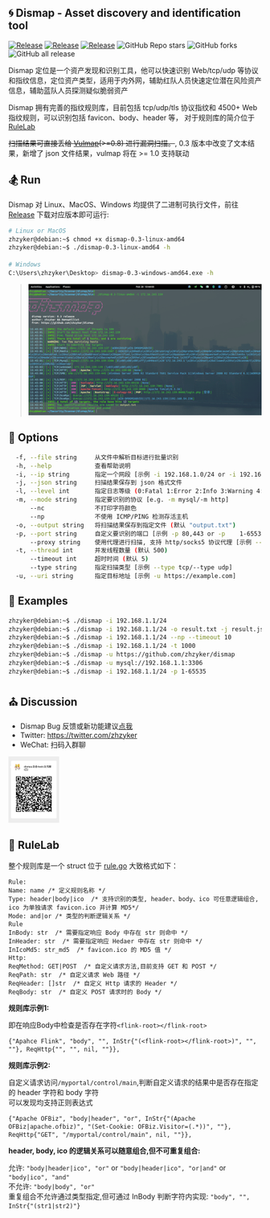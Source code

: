 ## 🌀 Dismap - Asset discovery and identification tool
<a href="https://github.com/zhzyker/dismap"><img alt="Release" src="https://img.shields.io/badge/golang-1.6+-9cf"></a>
<a href="https://github.com/zhzyker/dismap"><img alt="Release" src="https://img.shields.io/badge/dismap-0.2-ff69b4"></a>
<a href="https://github.com/zhzyker/dismap"><img alt="Release" src="https://img.shields.io/badge/LICENSE-GPL-important"></a>
![GitHub Repo stars](https://img.shields.io/github/stars/zhzyker/dismap?color=success)
![GitHub forks](https://img.shields.io/github/forks/zhzyker/dismap)
![GitHub all release](https://img.shields.io/github/downloads/zhzyker/dismap/total?color=blueviolet)  
  
Dismap 定位是一个资产发现和识别工具，他可以快速识别 Web/tcp/udp 等协议和指纹信息，定位资产类型，适用于内外网，辅助红队人员快速定位潜在风险资产信息，辅助蓝队人员探测疑似脆弱资产

Dismap 拥有完善的指纹规则库，目前包括 tcp/udp/tls 协议指纹和 4500+ Web 指纹规则，可以识别包括 favicon、body、header 等，   对于规则库的简介位于 [RuleLab](https://github.com/zhzyker/dismap#-rulelab)

~~扫描结果可直接丢给 [Vulmap](https://github.com/zhzyker/vulmap)(>=0.8) 进行漏洞扫描。~~, 0.3 版本中改变了文本结果，新增了 json 文件结果，vulmap 将在 >= 1.0 支持联动

## 🏂 Run
Dismap 对 Linux、MacOS、Windows 均提供了二进制可执行文件，前往 [Release](https://github.com/zhzyker/dismap/releases) 下载对应版本即可运行:
```Bash
# Linux or MacOS
zhzyker@debian:~$ chmod +x dismap-0.3-linux-amd64
zhzyker@debian:~$ ./dismap-0.3-linux-amd64 -h

# Windows
C:\Users\zhzyker\Desktop> dismap-0.3-windows-amd64.exe -h
```  
>  ![dismap](https://github.com/zhzyker/zhzyker/blob/main/dismap-images/dismap-0.3.png)



## 🎡 Options
```Bash
  -f, --file string     从文件中解析目标进行批量识别
  -h, --help            查看帮助说明
  -i, --ip string       指定一个网段 [示例 -i 192.168.1.0/24 or -i 192.168.1.1-10]
  -j, --json string     扫描结果保存到 json 格式文件
  -l, --level int       指定日志等级 (0:Fatal 1:Error 2:Info 3:Warning 4:Debug 5:Verbose) (默认 3)
  -m, --mode string     指定要识别的协议 [e.g. -m mysql/-m http]
      --nc              不打印字符颜色
      --np              不使用 ICMP/PING 检测存活主机
  -o, --output string   将扫描结果保存到指定文件 (默认 "output.txt")
  -p, --port string     自定义要识别的端口 [示例 -p 80,443 or -p	 1-65535]
      --proxy string    使用代理进行扫描, 支持 http/socks5 协议代理 [示例 --proxy socks5://127.0.0.1:1080]
  -t, --thread int      并发线程数量 (默认 500)
      --timeout int     超时时间 (默认 5)
      --type string     指定扫描类型 [示例 --type tcp/--type udp]
  -u, --uri string      指定目标地址 [示例 -u https://example.com]

```

## 🎨 Examples
```Bash
zhzyker@debian:~$ ./dismap -i 192.168.1.1/24
zhzyker@debian:~$ ./dismap -i 192.168.1.1/24 -o result.txt -j result.json
zhzyker@debian:~$ ./dismap -i 192.168.1.1/24 --np --timeout 10
zhzyker@debian:~$ ./dismap -i 192.168.1.1/24 -t 1000
zhzyker@debian:~$ ./dismap -u https://github.com/zhzyker/dismap
zhzyker@debian:~$ ./dismap -u mysql://192.168.1.1:3306
zhzyker@debian:~$ ./dismap -i 192.168.1.1/24 -p 1-65535
```

## ⛪ Discussion
* Dismap Bug 反馈或新功能建议[点我](https://github.com/zhzyker/dismap/issues)
* Twitter: https://twitter.com/zhzyker
* WeChat: 扫码入群聊
<p>
    <img alt="QR-code" src="https://github.com/zhzyker/zhzyker/blob/main/dismap_wechat_6.jpg" width="20%" height="20%" style="max-width:100%;">
</p>

## 🌈 RuleLab
整个规则库是一个 struct 位于 [rule.go](https://github.com/zhzyker/dismap/blob/main/config/rule.go)
大致格式如下：
```Golang
Rule:
Name: name /* 定义规则名称 */
Type: header|body|ico  /* 支持识别的类型, header、body、ico 可任意逻辑组合, ico 为单独请求 favicon.ico 并计算 MD5*/
Mode: and|or /* 类型的判断逻辑关系 */
Rule
InBody: str  /* 需要指定响应 Body 中存在 str 则命中 */
InHeader: str  /* 需要指定响应 Hedaer 中存在 str 则命中 */
InIcoMd5: str_md5  /* favicon.ico 的 MD5 值 */
Http:
ReqMethod: GET|POST  /* 自定义请求方法,目前支持 GET 和 POST */
ReqPath: str  /* 自定义请求 Web 路径 */
ReqHeader: []str  /* 自定义 Http 请求的 Header */
ReqBody: str  /* 自定义 POST 请求时的 Body */
```
**规则库示例1:**

即在响应Body中检查是否存在字符`<flink-root></flink-root>`
```Golang
{"Apahce Flink", "body", "", InStr{"(<flink-root></flink-root>)", "", ""}, ReqHttp{"", "", nil, ""}},
```  

**规则库示例2:**

自定义请求访问`/myportal/control/main`,判断自定义请求的结果中是否存在指定的 header 字符和 body 字符  
可以发现均支持正则表达式
```Golang
{"Apache OFBiz", "body|header", "or", InStr{"(Apache OFBiz|apache.ofbiz)", "(Set-Cookie: OFBiz.Visitor=(.*))", ""}, ReqHttp{"GET", "/myportal/control/main", nil, ""}},
```

**header, body, ico 的逻辑关系可以随意组合,但不可重复组合:**

允许: `"body|header|ico", "or"` or `"body|header|ico", "or|and"` or `"body|ico", "and"`   
不允许: `"body|body", "or"`  
重复组合不允许通过类型指定,但可通过 InBody 判断字符内实现: `"body", "", InStr{"(str1|str2)"}`  
